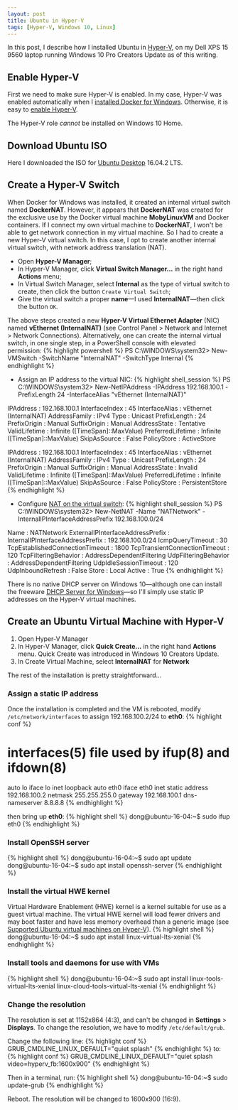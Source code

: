 ```yaml
---
layout: post
title: Ubuntu in Hyper-V
tags: [Hyper-V, Windows 10, Linux]
---
```


In this post, I describe how I installed Ubuntu in [Hyper-V](https://docs.microsoft.com/en-us/virtualization/hyper-v-on-windows/index), on my Dell XPS 15 9560 laptop running Windows 10 Pro Creators Update as of this writing. <!-- more -->

## Enable Hyper-V
First we need to make sure Hyper-V is enabled. In my case, Hyper-V was enabled automatically when I [installed Docker for Windows](https://docs.docker.com/docker-for-windows/install/). Otherwise, it is easy to [enable Hyper-V](https://docs.microsoft.com/en-us/virtualization/hyper-v-on-windows/quick-start/enable-hyper-v).

<p class="note">The Hyper-V role <em>cannot</em> be installed on Windows 10 Home.</p>

## Download Ubuntu ISO
Here I downloaded the ISO for [Ubuntu Desktop](https://www.ubuntu.com/download/desktop) 16.04.2 LTS.

## Create a Hyper-V Switch
<p class="note">When Docker for Windows was installed, it created an internal virtual switch named <strong>DockerNAT</strong>. However, it appears that <strong>DockerNAT</strong> was created for the exclusive use by the Docker virtual machine <strong>MobyLinuxVM</strong> and Docker containers. If I connect my own virtual machine to <strong>DockerNAT</strong>, I won't be able to get network connection in my virtual machine. So I had to create a new Hyper-V virtual switch. In this case, I opt to create another internal virtual switch, with network address translation (NAT).</p>

* Open **Hyper-V Manager**;
* In Hyper-V Manager, click **Virtual Switch Manager...** in the right hand **Actions** menu;
* In Virtual Switch Manager, select **Internal** as the type of virtual switch to create, then click the button `Create Virtual Switch`;
* Give the virtual switch a proper **name**&mdash;I used **InternalNAT**&mdash;then click the button `OK`.

The above steps created a new **Hyper-V Virtual Ethernet Adapter** (NIC) named **vEthernet (InternalNAT)** (see Control Panel > Network and Internet > Network Connections). Alternatively, one can create the internal virtual switch, in one single step, in a PowerShell console with elevated permission:
{% highlight powershell %}
PS C:\WINDOWS\system32> New-VMSwitch -SwitchName "InternalNAT" -SwitchType Internal
{% endhighlight %}

* Assign an IP address to the virtual NIC:
{% highlight shell_session %}
PS C:\WINDOWS\system32> New-NetIPAddress -IPAddress 192.168.100.1 -PrefixLength 24 -InterfaceAlias "vEthernet (InternalNAT)"

IPAddress         : 192.168.100.1
InterfaceIndex    : 45
InterfaceAlias    : vEthernet (InternalNAT)
AddressFamily     : IPv4
Type              : Unicast
PrefixLength      : 24
PrefixOrigin      : Manual
SuffixOrigin      : Manual
AddressState      : Tentative
ValidLifetime     : Infinite ([TimeSpan]::MaxValue)
PreferredLifetime : Infinite ([TimeSpan]::MaxValue)
SkipAsSource      : False
PolicyStore       : ActiveStore

IPAddress         : 192.168.100.1
InterfaceIndex    : 45
InterfaceAlias    : vEthernet (InternalNAT)
AddressFamily     : IPv4
Type              : Unicast
PrefixLength      : 24
PrefixOrigin      : Manual
SuffixOrigin      : Manual
AddressState      : Invalid
ValidLifetime     : Infinite ([TimeSpan]::MaxValue)
PreferredLifetime : Infinite ([TimeSpan]::MaxValue)
SkipAsSource      : False
PolicyStore       : PersistentStore
{% endhighlight %}

* Configure [NAT on the virtual switch](https://www.petri.com/using-nat-virtual-switch-hyper-v):
{% highlight shell_session %}
PS C:\WINDOWS\system32> New-NetNAT -Name "NATNetwork" -InternalIPInterfaceAddressPrefix 192.168.100.0/24

Name                             : NATNetwork
ExternalIPInterfaceAddressPrefix :
InternalIPInterfaceAddressPrefix : 192.168.100.0/24
IcmpQueryTimeout                 : 30
TcpEstablishedConnectionTimeout  : 1800
TcpTransientConnectionTimeout    : 120
TcpFilteringBehavior             : AddressDependentFiltering
UdpFilteringBehavior             : AddressDependentFiltering
UdpIdleSessionTimeout            : 120
UdpInboundRefresh                : False
Store                            : Local
Active                           : True
{% endhighlight %}

There is no native DHCP server on Windows 10&mdash;although one can install the freeware [DHCP Server for Windows](http://www.dhcpserver.de/cms/)&mdash;so I'll simply use static IP addresses on the Hyper-V virtual machines.

## Create an Ubuntu Virtual Machine with Hyper-V
1. Open Hyper-V Manager
2. In Hyper-V Manager, click **Quick Create...** in the right hand **Actions** menu. Quick Create was introduced in Windows 10 Creators Update.
3. In Create Virtual Machine, select **InternalNAT** for **Network**

The rest of the installation is pretty straightforward...

### Assign a static IP address
Once the installation is completed and the VM is rebooted, modify `/etc/network/interfaces` to assign 192.168.100.2/24 to **eth0**:
{% highlight conf %}
# interfaces(5) file used by ifup(8) and ifdown(8)
auto lo
iface lo inet loopback
auto eth0
iface eth0 inet static
    address 192.168.100.2
    netmask 255.255.255.0
    gateway 192.168.100.1
    dns-nameserver 8.8.8.8
{% endhighlight %}

then bring up **eth0**:
{% highlight shell %}
dong@ubuntu-16-04:~$ sudo ifup eth0
{% endhighlight %}

### Install OpenSSH server
{% highlight shell %}
dong@ubuntu-16-04:~$ sudo apt update
dong@ubuntu-16-04:~$ sudo apt install openssh-server
{% endhighlight %}

### Install the virtual HWE kernel
Virtual Hardware Enablement (HWE) kernel is a kernel suitable for use as a guest virtual machine. The virtual HWE kernel will load fewer drivers and may boot faster and have less memory overhead than a generic image (see [Supported Ubuntu virtual machines on Hyper-V](https://docs.microsoft.com/en-us/windows-server/virtualization/hyper-v/supported-ubuntu-virtual-machines-on-hyper-v)).
{% highlight shell %}
dong@ubuntu-16-04:~$ sudo apt install linux-virtual-lts-xenial
{% endhighlight %}

### Install tools and daemons for use with VMs
{% highlight shell %}
dong@ubuntu-16-04:~$ sudo apt install linux-tools-virtual-lts-xenial linux-cloud-tools-virtual-lts-xenial
{% endhighlight %}

### Change the resolution
The resolution is set at 1152x864 (4:3), and can't be changed in **Settings** > **Displays**. To change the resolution, we have to modify `/etc/default/grub`.

Change the following line:
{% highlight conf %}
GRUB_CMDLINE_LINUX_DEFAULT="quiet splash"
{% endhighlight %}
to:
{% highlight conf %}
GRUB_CMDLINE_LINUX_DEFAULT="quiet splash video=hyperv_fb:1600x900"
{% endhighlight %}

Then in a terminal, run:
{% highlight shell %}
dong@ubuntu-16-04:~$ sudo update-grub
{% endhighlight %}

Reboot. The resolution will be changed to 1600x900 (16:9).
